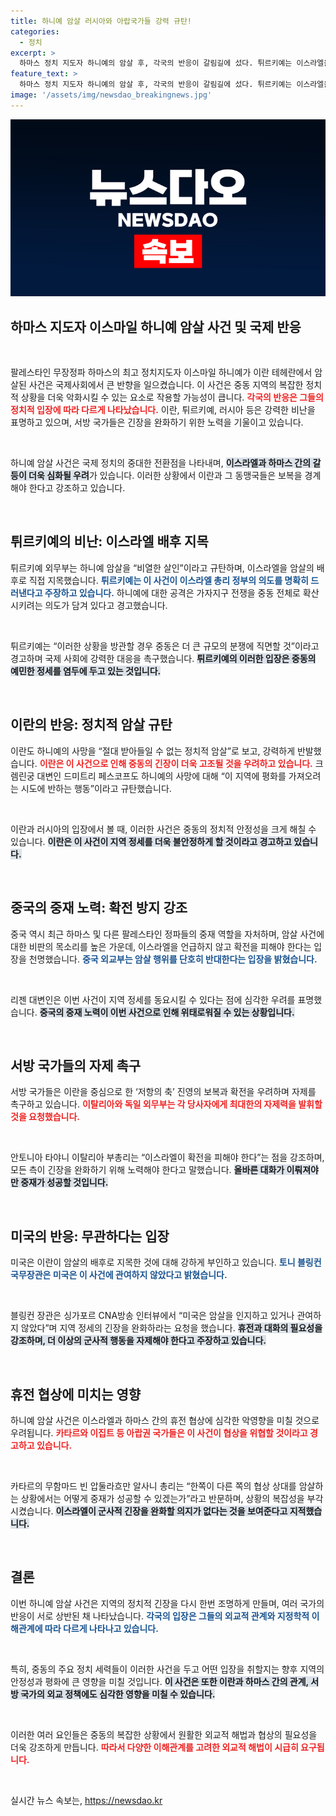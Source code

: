 ```yaml
---
title: 하니예 암살 러시아와 아랍국가들 강력 규탄!
categories:
  - 정치
excerpt: >
  하마스 정치 지도자 하니예의 암살 후, 각국의 반응이 갈림길에 섰다. 튀르키예는 이스라엘을 직접 비난하며 중동의 불안정을 경고했고, 러시아와 중국은 긴장 완화를 촉구했다. 미국은 직접적인 연결을 부인하며, 아랍 국가들은 협상 영향을 우려하고 있다. 중동 우려가 증대되는 가운데, 이 사건은 어떤 파장을 일으킬 것인가?
feature_text: >
  하마스 정치 지도자 하니예의 암살 후, 각국의 반응이 갈림길에 섰다. 튀르키예는 이스라엘을 직접 비난하며 중동의 불안정을 경고했고, 러시아와 중국은 긴장 완화를 촉구했다. 미국은 직접적인 연결을 부인하며, 아랍 국가들은 협상 영향을 우려하고 있다. 중동 우려가 증대되는 가운데, 이 사건은 어떤 파장을 일으킬 것인가?
image: '/assets/img/newsdao_breakingnews.jpg'
---
```


<p><img src="/assets/img/newsdao_breakingnews.jpg" alt="ranknews 속보" /></p>

<h2 data-ke-size="size26">하마스 지도자 이스마일 하니예 암살 사건 및 국제 반응</h2>

<p data-ke-size="size16">&nbsp;</p>

<p>팔레스타인 무장정파 하마스의 최고 정치지도자 이스마일 하니예가 이란 테헤란에서 암살된 사건은 국제사회에서 큰 반향을 일으켰습니다. 이 사건은 중동 지역의 복잡한 정치적 상황을 더욱 악화시킬 수 있는 요소로 작용할 가능성이 큽니다. <b><span style="color: #ee2323;">각국의 반응은 그들의 정치적 입장에 따라 다르게 나타났습니다.</span></b> 이란, 튀르키예, 러시아 등은 강력한 비난을 표명하고 있으며, 서방 국가들은 긴장을 완화하기 위한 노력을 기울이고 있습니다. </p>

<p data-ke-size="size16">&nbsp;</p>

<p>하니예 암살 사건은 국제 정치의 중대한 전환점을 나타내며, <b><span style="background-color: #21538527;">이스라엘과 하마스 간의 갈등이 더욱 심화될 우려</span></b>가 있습니다. 이러한 상황에서 이란과 그 동맹국들은 보복을 경계해야 한다고 강조하고 있습니다. </p>

<p data-ke-size="size16">&nbsp;</p>

<h2 data-ke-size="size26">튀르키예의 비난: 이스라엘 배후 지목</h2>

<p>튀르키예 외무부는 하니예 암살을 “비열한 살인”이라고 규탄하며, 이스라엘을 암살의 배후로 직접 지목했습니다. <b><span style="color: #1a5490;">튀르키예는 이 사건이 이스라엘 총리 정부의 의도를 명확히 드러낸다고 주장하고 있습니다.</span></b> 하니예에 대한 공격은 가자지구 전쟁을 중동 전체로 확산시키려는 의도가 담겨 있다고 경고했습니다. </p>

<p data-ke-size="size16">&nbsp;</p>

<p>튀르키예는 “이러한 상황을 방관할 경우 중동은 더 큰 규모의 분쟁에 직면할 것”이라고 경고하며 국제 사회에 강력한 대응을 촉구했습니다. <b><span style="background-color: #21538527;">튀르키예의 이러한 입장은 중동의 예민한 정세를 염두에 두고 있는 것입니다.</span></b> </p>

<p data-ke-size="size16">&nbsp;</p>

<h2 data-ke-size="size26">이란의 반응: 정치적 암살 규탄</h2>

<p>이란도 하니예의 사망을 “절대 받아들일 수 없는 정치적 암살”로 보고, 강력하게 반발했습니다. <b><span style="color: #ee2323;">이란은 이 사건으로 인해 중동의 긴장이 더욱 고조될 것을 우려하고 있습니다.</span></b> 크렘린궁 대변인 드미트리 페스코프도 하니예의 사망에 대해 “이 지역에 평화를 가져오려는 시도에 반하는 행동”이라고 규탄했습니다. </p>

<p data-ke-size="size16">&nbsp;</p>

<p>이란과 러시아의 입장에서 볼 때, 이러한 사건은 중동의 정치적 안정성을 크게 해칠 수 있습니다. <b><span style="background-color: #21538527;">이란은 이 사건이 지역 정세를 더욱 불안정하게 할 것이라고 경고하고 있습니다.</span></b> </p>

<p data-ke-size="size16">&nbsp;</p>

<h2 data-ke-size="size26">중국의 중재 노력: 확전 방지 강조</h2>

<p>중국 역시 최근 하마스 및 다른 팔레스타인 정파들의 중재 역할을 자처하며, 암살 사건에 대한 비판의 목소리를 높은 가운데, 이스라엘을 언급하지 않고 확전을 피해야 한다는 입장을 천명했습니다. <b><span style="color: #1a5490;">중국 외교부는 암살 행위를 단호히 반대한다는 입장을 밝혔습니다.</span></b> </p>

<p data-ke-size="size16">&nbsp;</p>

<p>리젠 대변인은 이번 사건이 지역 정세를 동요시킬 수 있다는 점에 심각한 우려를 표명했습니다. <b><span style="background-color: #21538527;">중국의 중재 노력이 이번 사건으로 인해 위태로워질 수 있는 상황입니다.</span></b> </p>

<p data-ke-size="size16">&nbsp;</p>

<h2 data-ke-size="size26">서방 국가들의 자제 촉구</h2>

<p>서방 국가들은 이란을 중심으로 한 ‘저항의 축’ 진영의 보복과 확전을 우려하며 자제를 촉구하고 있습니다. <b><span style="color: #ee2323;">이탈리아와 독일 외무부는 각 당사자에게 최대한의 자제력을 발휘할 것을 요청했습니다.</span></b> </p>

<p data-ke-size="size16">&nbsp;</p>

<p>안토니아 타야니 이탈리아 부총리는 “이스라엘이 확전을 피해야 한다”는 점을 강조하며, 모든 측이 긴장을 완화하기 위해 노력해야 한다고 말했습니다. <b><span style="background-color: #21538527;">올바른 대화가 이뤄져야만 중재가 성공할 것입니다.</span></b> </p>

<p data-ke-size="size16">&nbsp;</p>

<h2 data-ke-size="size26">미국의 반응: 무관하다는 입장</h2>

<p>미국은 이란이 암살의 배후로 지목한 것에 대해 강하게 부인하고 있습니다. <b><span style="color: #1a5490;">토니 블링컨 국무장관은 미국은 이 사건에 관여하지 않았다고 밝혔습니다.</span></b> </p>

<p data-ke-size="size16">&nbsp;</p>

<p>블링컨 장관은 싱가포르 CNA방송 인터뷰에서 “미국은 암살을 인지하고 있거나 관여하지 않았다”며 지역 정세의 긴장을 완화하라는 요청을 했습니다. <b><span style="background-color: #21538527;">휴전과 대화의 필요성을 강조하며, 더 이상의 군사적 행동을 자제해야 한다고 주장하고 있습니다.</span></b></p>

<p data-ke-size="size16">&nbsp;</p>

<h2 data-ke-size="size26">휴전 협상에 미치는 영향</h2>

<p>하니예 암살 사건은 이스라엘과 하마스 간의 휴전 협상에 심각한 악영향을 미칠 것으로 우려됩니다. <b><span style="color: #ee2323;">카타르와 이집트 등 아랍권 국가들은 이 사건이 협상을 위협할 것이라고 경고하고 있습니다.</span></b> </p>

<p data-ke-size="size16">&nbsp;</p>

<p>카타르의 무함마드 빈 압둘라흐만 알사니 총리는 “한쪽이 다른 쪽의 협상 상대를 암살하는 상황에서는 어떻게 중재가 성공할 수 있겠는가”라고 반문하며, 상황의 복잡성을 부각시켰습니다. <b><span style="background-color: #21538527;">이스라엘이 군사적 긴장을 완화할 의지가 없다는 것을 보여준다고 지적했습니다.</span></b></p>

<p data-ke-size="size16">&nbsp;</p>

<h2 data-ke-size="size26">결론</h2>

<p>이번 하니예 암살 사건은 지역의 정치적 긴장을 다시 한번 조명하게 만들며, 여러 국가의 반응이 서로 상반된 채 나타났습니다. <b><span style="color: #1a5490;">각국의 입장은 그들의 외교적 관계와 지정학적 이해관계에 따라 다르게 나타나고 있습니다.</span></b> </p>

<p data-ke-size="size16">&nbsp;</p>

<p>특히, 중동의 주요 정치 세력들이 이러한 사건을 두고 어떤 입장을 취할지는 향후 지역의 안정성과 평화에 큰 영향을 미칠 것입니다. <b><span style="background-color: #21538527;">이 사건은 또한 이란과 하마스 간의 관계, 서방 국가의 외교 정책에도 심각한 영향을 미칠 수 있습니다.</span></b> </p>

<p data-ke-size="size16">&nbsp;</p>

<p>이러한 여러 요인들은 중동의 복잡한 상황에서 원활한 외교적 해법과 협상의 필요성을 더욱 강조하게 만듭니다. <b><span style="color: #ee2323;">따라서 다양한 이해관계를 고려한 외교적 해법이 시급히 요구됩니다.</span></b> </p>

<p data-ke-size="size16">&nbsp;</p>
실시간 뉴스 속보는, <a href="https://newsdao.kr" rel="dofollow">https://newsdao.kr</a>


